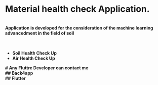 <h1>Material health check Application.</h1>
</br>
<b>Application is developed for the consideration of the machine learning advancedment in the field of soil 
<ul>
  <br>
  <br>
  <li>Soil Health Check Up</li>
  <li>Air Health Check Up</li>
  </ul>
 #   Any Fluttre Developer can contact me <br>
 ##  Back4app<br>
 ##  Flutter
  
